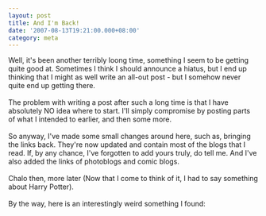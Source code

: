 ```yaml
---
layout: post
title: And I'm Back!
date: '2007-08-13T19:21:00.000+08:00'
category: meta
---
```


Well, it's been another terribly loong time, something I seem to be getting quite good at. Sometimes I think I should announce a hiatus, but I end up thinking that I might as well write an all-out post - but I somehow never quite end up getting there.<br /><br />The problem with writing a post after such a long time is that I have absolutely NO idea where to start. I'll simply compromise by posting parts of what I intended to earlier, and then some more.<br /><br />So anyway, I've made some small changes around here, such as, bringing the links back. They're now updated and contain most of the blogs that I read. If, by any chance, I've forgotten to add yours truly, do tell me. And I've also added the links of photoblogs and comic blogs.<br /><br />Chalo then, more later (Now that I come to think of it, I had to say something about Harry Potter).<br /><br />By the way, here is an interestingly weird something I found:<br /><br /><a onblur="try {parent.deselectBloggerImageGracefully();} catch(e) {}" href="http://3.bp.blogspot.com/_eJimuJOoqL4/RsA-gUo7zsI/AAAAAAAAABI/rUJvRRVy5yY/s1600-h/Piracy+Global+Warming.jpg"><img style="margin: 0px auto 10px; display: block; text-align: center; cursor: pointer;" src="http://3.bp.blogspot.com/_eJimuJOoqL4/RsA-gUo7zsI/AAAAAAAAABI/rUJvRRVy5yY/s400/Piracy+Global+Warming.jpg" alt="" id="BLOGGER_PHOTO_ID_5098143503200538306" border="0" /></a>
